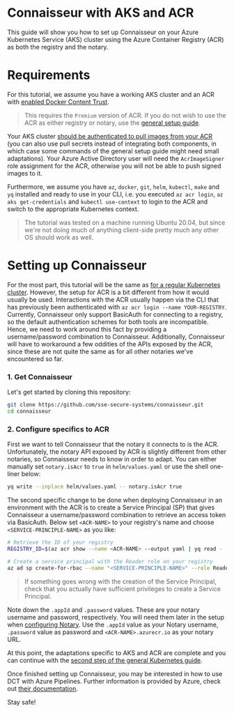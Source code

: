 # Connaisseur with AKS and ACR
This guide will show you how to set up Connaisseur on your Azure Kubernetes Service (AKS) cluster using the Azure Container Registry (ACR) as both the registry and the notary.

# Requirements

For this tutorial, we assume you have a working AKS cluster and an ACR with [enabled Docker Content Trust](https://docs.microsoft.com/en-us/azure/container-registry/container-registry-content-trust#enable-registry-content-trust).

> This requires the `Premium` version of ACR. If you do not wish to use the ACR as either registry or notary, use the [general setup guide](../README.md).

Your AKS cluster [should be authenticated to pull images from your ACR](https://docs.microsoft.com/en-us/azure/aks/cluster-container-registry-integration) (you can also use pull secrets instead of integrating both components, in which case some commands of the general setup guide might need small adaptations). Your Azure Active Directory user will need the `AcrImageSigner` role assignment for the ACR, otherwise you will not be able to push signed images to it.

Furthermore, we assume you have `az`, `docker`, `git`, `helm`, `kubectl`, `make` and `yq` installed and ready to use in your CLI, i.e. you executed `az acr login`, `az aks get-credentials` and `kubectl use-context` to login to the ACR and switch to the appropriate Kubernetes context.

> The tutorial was tested on a machine running Ubuntu 20.04, but since we're not doing much of anything client-side pretty much any other OS should work as well.

# Setting up Connaisseur

For the most part, this tutorial will be the same as [for a regular Kubernetes cluster](../README.md). However, the setup for ACR is a bit different from how it would usually be used. Interactions with the ACR usually happen via the CLI that has previously been authenticated with `az acr login --name YOUR-REGISTRY`. Currently, Connaisseur only support BasicAuth for connecting to a registry, so the default authentication schemes for both tools are incompatible. Hence, we need to work around this fact by providing a username/password combination to Connaisseur. Additionally, Connaisseur will have to workaround a few oddities of the APIs exposed by the ACR, since these are not quite the same as for all other notaries we've encountered so far.

### 1. Get Connaisseur

Let's get started by cloning this repository:

```bash
git clone https://github.com/sse-secure-systems/connaisseur.git
cd connaisseur
```

### 2. Configure specifics to ACR

First we want to tell Connaisseur that the notary it connects to is the ACR. Unfortunately, the notary API exposed by ACR is slightly different from other notaries, so Connaisseur needs to know in order to adapt. You can either manually set `notary.isAcr` to `true` in `helm/values.yaml` or use the shell one-liner below:

```bash
yq write --inplace helm/values.yaml -- notary.isAcr true
```

The second specific change to be done when deploying Connaisseur in an environment with the ACR is to create a Service Principal (SP) that gives Connaisseur a username/password combination to retrieve an access token via BasicAuth. Below set `<ACR-NAME>` to your registry's name and choose `<SERVICE-PRINCIPLE-NAME>` as you like:

```bash
# Retrieve the ID of your registry
REGISTRY_ID=$(az acr show --name <ACR-NAME> --output yaml | yq read - 'id')

# Create a service principal with the Reader role on your registry
az ad sp create-for-rbac --name "<SERVICE-PRINCIPLE-NAME>" --role Reader --scopes ${REGISTRY_ID}
```

> If something goes wrong with the creation of the Service Principal, check that you actually have sufficient privileges to create a Service Principal.

Note down the `.appId` and `.password` values. These are your notary username and password, respectively. You will need them later in the setup when [configuring Notary](../README.md#configure-notary). Use the `.appId` value as your Notary username, `.password` value as password and `<ACR-NAME>.azurecr.io` as your notary URL.

At this point, the adaptations specific to AKS and ACR are complete and you can continue with the [second step of the general Kubernetes guide](../README.md#2-set-up-docker-content-trust).

Once finished setting up Connaisseur, you may be interested in how to use DCT with Azure Pipelines. Further information is provided by Azure, check out [their documentation](https://docs.microsoft.com/en-us/azure/devops/pipelines/ecosystems/containers/content-trust).

Stay safe!
